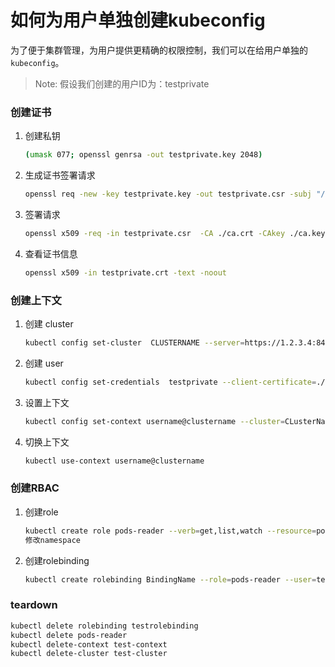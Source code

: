 # 如何为用户单独创建kubeconfig
为了便于集群管理，为用户提供更精确的权限控制，我们可以在给用户单独的`kubeconfig`。
> Note: 假设我们创建的用户ID为：testprivate   

### 创建证书
1. 创建私钥

    ```bash
    (umask 077; openssl genrsa -out testprivate.key 2048)
    ```
1. 生成证书签署请求

    ```bash
    openssl req -new -key testprivate.key -out testprivate.csr -subj "/CN=testprivate"
    ```

1. 签署请求
    ```bash
    openssl x509 -req -in testprivate.csr  -CA ./ca.crt -CAkey ./ca.key -CAcreateserial -out testprivate.crt -days 3650
    ```

1. 查看证书信息

    ```bash
    openssl x509 -in testprivate.crt -text -noout
    ```

### 创建上下文
1. 创建 cluster
    ```bash
    kubectl config set-cluster  CLUSTERNAME --server=https://1.2.3.4:8443  --certificate-authority=path/to/certificate/ca.crt --embed-certs=true
    ```
1. 创建 user
    ```bash
    kubectl config set-credentials  testprivate --client-certificate=./testprivate.crt --client-key=./testprivate.key  --embed-certs=true
    ```
1. 设置上下文
    ```bash
    kubectl config set-context username@clustername --cluster=CLusterName --user=user_nickname --namespaces=NameSpace
    ```

1. 切换上下文
    ```bash
    kubectl use-context username@clustername
    ```
### 创建RBAC

1. 创建role
    ```bash
    kubectl create role pods-reader --verb=get,list,watch --resource=pods --dry-run -o yaml  
    修改namespace
    ```

1. 创建rolebinding
    ```bash
    kubectl create rolebinding BindingName --role=pods-reader --user=testprivate
    ```


### teardown

  ```bash
  kubectl delete rolebinding testrolebinding  
  kubectl delete pods-reader
  kubectl delete-context test-context
  kubectl delete-cluster test-cluster
  ```
